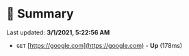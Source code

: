 # 📖 Summary
Last updated: **3/1/2021, 5:22:56 AM**

- `GET` [https://google.com](https://google.com) - **Up** (178ms)
